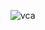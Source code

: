 ![vca](https://github.com/VanHoang110802/Competitive_Programming/assets/108053955/422f5d4c-3b17-4511-8f22-b54b4891cc4c)
